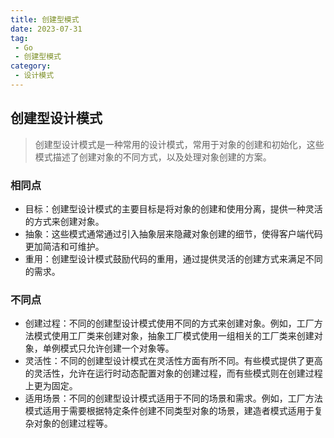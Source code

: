 ```yaml
---
title: 创建型模式
date: 2023-07-31
tag:
 - Go
 - 创建型模式
category:
 - 设计模式
---
```


## 创建型设计模式

> 创建型设计模式是一种常用的设计模式，常用于对象的创建和初始化，这些模式描述了创建对象的不同方式，以及处理对象创建的方案。

### 相同点

- 目标：创建型设计模式的主要目标是将对象的创建和使用分离，提供一种灵活的方式来创建对象。
- 抽象：这些模式通常通过引入抽象层来隐藏对象创建的细节，使得客户端代码更加简洁和可维护。
- 重用：创建型设计模式鼓励代码的重用，通过提供灵活的创建方式来满足不同的需求。

### 不同点

- 创建过程：不同的创建型设计模式使用不同的方式来创建对象。例如，工厂方法模式使用工厂类来创建对象，抽象工厂模式使用一组相关的工厂类来创建对象，单例模式只允许创建一个对象等。
- 灵活性：不同的创建型设计模式在灵活性方面有所不同。有些模式提供了更高的灵活性，允许在运行时动态配置对象的创建过程，而有些模式则在创建过程上更为固定。
- 适用场景：不同的创建型设计模式适用于不同的场景和需求。例如，工厂方法模式适用于需要根据特定条件创建不同类型对象的场景，建造者模式适用于复杂对象的创建过程等。
